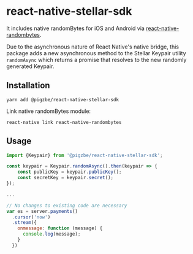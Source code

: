 # react-native-stellar-sdk

It includes native randomBytes for iOS and Android via [react-native-randombytes](https://github.com/mvayngrib/react-native-randombytes).

Due to the asynchronous nature of React Native's native bridge, this package adds a new asynchronous method to the Stellar Keypair utility `randomAsync` which returns a promise that resolves to the new randomly generated Keypair.

## Installation

```shell
yarn add @pigzbe/react-native-stellar-sdk
```

Link native randomBytes module:

```shell
react-native link react-native-randombytes
```

## Usage

```javascript
import {Keypair} from '@pigzbe/react-native-stellar-sdk';

const keypair = Keypair.randomAsync().then(keypair => {
    const publicKey = keypair.publicKey();
    const secretKey = keypair.secret();
});

...

// No changes to existing code are necessary
var es = server.payments()
  .cursor('now')
  .stream({
    onmessage: function (message) {
      console.log(message);
    }
  })
```
